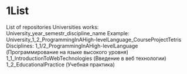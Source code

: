 # 1List
List of repositories
Universities works:
University_year_semestr_discipline_name
Example:
University_1_2_ProgrammingInAHigh-levelLanguage_CourseProjectTetris
Disciplines:
1_1/2_ProgrammingInAHigh-levelLanguage (Программирование на языке высокого уровня)
1_1_IntroductionToWebTechnologies (Введение в веб технологии)
1_2_EducationalPractice (Учебная практика)
